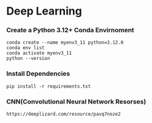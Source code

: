 # Deep Learning

### Create a Python 3.12+ Conda Envirnoment

```shell
conda create --name myenv3_11 python=3.12.0
conda env list
conda activate myenv3_11
python --version
```

### Install Dependencies

```shell
pip install -r requirements.txt
```

### CNN(Convolutional Neural Network Resorses)
```shell
https://deeplizard.com/resource/pavq7noze2
```
